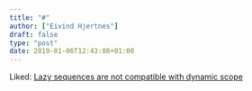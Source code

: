 ```yaml
---
title: "#"
author: ["Eivind Hjertnes"]
draft: false
type: "post"
date: 2019-01-06T12:43:08+01:00
---
```


Liked:
[Lazy
sequences are not compatible with dynamic scope](https://blog.klipse.tech//clojure/2018/12/25/dynamic-scope-clojure.html)
